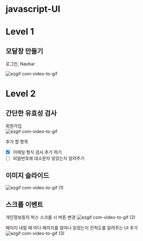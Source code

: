 # javascript-UI

# Level 1

## 모달창 만들기

로그인, Navbar
<br/>

![ezgif com-video-to-gif](https://user-images.githubusercontent.com/116176170/221597500-a2c6fa39-6e19-4736-8614-cfdfa95b2cfa.gif)

# Level 2

## 간단한 유효성 검사

회원가입
<br/>
![ezgif com-video-to-gif](https://user-images.githubusercontent.com/116176170/221828851-4c0ec569-2d92-4799-a99d-2d3461584c39.gif)

추가 할 항목

- [x] 이메일 형식 검사 추가 하기
- [ ] 비밀번호에 대소문자 넣었는지 알려주기

## 이미지 슬라이드

![ezgif com-video-to-gif (1)](https://user-images.githubusercontent.com/116176170/222074763-9ff7b0ea-57b6-44a9-8ad3-2f95bc321bde.gif)

## 스크롤 이벤트

개인정보동의 박스 스크롤 시 버튼 변경
![ezgif com-video-to-gif (2)](https://user-images.githubusercontent.com/116176170/222136825-75a5e683-cb2d-4bb2-816d-6ba74aa36894.gif)<br>

페이지 내릴 때 마다 페이지를 얼마나 읽었는지 진척도를 알려주는 UI 추가
![ezgif com-video-to-gif (3)](https://user-images.githubusercontent.com/116176170/222155948-edbc7fbd-0909-45c6-8b22-470874702965.gif)
